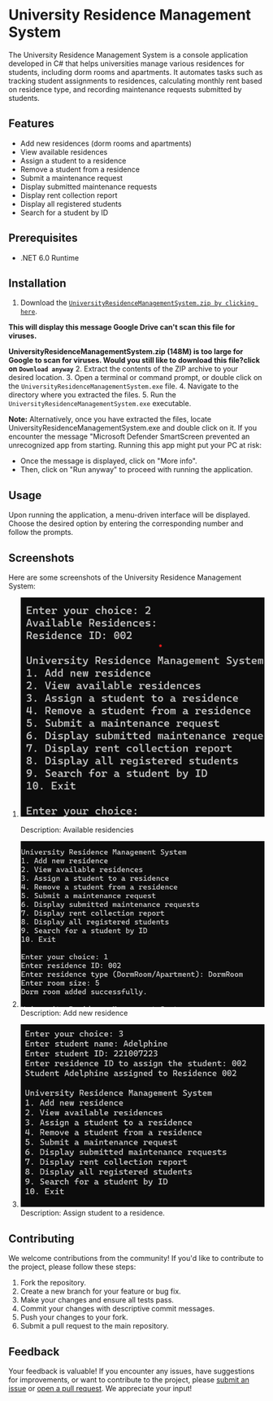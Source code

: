 # University Residence Management System

The University Residence Management System is a console application developed in C# that helps universities manage various residences for students, including dorm rooms and apartments. It automates tasks such as tracking student assignments to residences, calculating monthly rent based on residence type, and recording maintenance requests submitted by students.

## Features

- Add new residences (dorm rooms and apartments)
- View available residences
- Assign a student to a residence
- Remove a student from a residence
- Submit a maintenance request
- Display submitted maintenance requests
- Display rent collection report
- Display all registered students
- Search for a student by ID

## Prerequisites

- .NET 6.0 Runtime

## Installation

1. Download the [`UniversityResidenceManagementSystem.zip by clicking here`](https://drive.usercontent.google.com/download?id=1ri-WsNk24beGhg41ZVK9cAQlCe8zoYdX&export=download&authuser=5&confirm=t&uuid=98dd5f55-0cd8-4841-95b3-40380dc3e187&at=APZUnTXmuhLOxGQRZ81SoNg0K3fh:1713967627485).

**This will display this message Google Drive can't scan this file for viruses.**

**UniversityResidenceManagementSystem.zip (148M) is too large for Google to scan for viruses. Would you still like to download this file?click on `Download anyway`**
2. Extract the contents of the ZIP archive to your desired location.
3. Open a terminal or command prompt, or double click on the `UniversityResidenceManagementSystem.exe` file.
4. Navigate to the directory where you extracted the files.
5. Run the `UniversityResidenceManagementSystem.exe` executable.

**Note:** Alternatively, once you have extracted the files, locate UniversityResidenceManagementSystem.exe and double click on it. If you encounter the message "Microsoft Defender SmartScreen prevented an unrecognized app from starting. Running this app might put your PC at risk:
   - Once the message is displayed, click on "More info".
   - Then, click on "Run anyway" to proceed with running the application.


## Usage

Upon running the application, a menu-driven interface will be displayed. Choose the desired option by entering the corresponding number and follow the prompts.

## Screenshots

Here are some screenshots of the University Residence Management System:

1. ![Screenshot 1](https://github.com/Byukusenge3/Uni-Residence-MS/blob/master/Screenshoots/Screenshot%202024-04-24%20155028.png)

   Description: Available residencies

2. ![Screenshot 2](https://github.com/Byukusenge3/Uni-Residence-MS/blob/master/Screenshoots/Screenshot%202024-04-24%20155118.png)
   Description: Add new residence

3. ![Screenshot 3](https://github.com/Byukusenge3/Uni-Residence-MS/blob/master/Screenshoots/Screenshot%202024-04-24%20155408.png)
   Description: Assign student to a residence.

## Contributing

We welcome contributions from the community! If you'd like to contribute to the project, please follow these steps:

1. Fork the repository.
2. Create a new branch for your feature or bug fix.
3. Make your changes and ensure all tests pass.
4. Commit your changes with descriptive commit messages.
5. Push your changes to your fork.
6. Submit a pull request to the main repository.

## Feedback

Your feedback is valuable! If you encounter any issues, have suggestions for improvements, or want to contribute to the project, please [submit an issue](https://github.com/Byukusenge3/Uni-Residence-MS/issues) or [open a pull request](https://github.com/Byukusenge3/Uni-Residence-MS/pulls). We appreciate your input!

